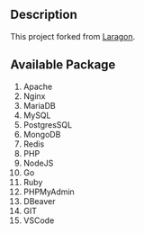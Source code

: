 ## Description
This project forked from [Laragon](https://github.com/leokhoa/laragon).

## Available Package
1. Apache
2. Nginx
3. MariaDB
4. MySQL
5. PostgresSQL
6. MongoDB
7. Redis
8. PHP
9. NodeJS
10. Go
11. Ruby
12. PHPMyAdmin
13. DBeaver
14. GIT
15. VSCode